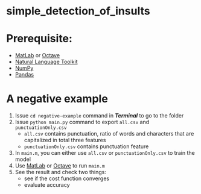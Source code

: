 # simple_detection_of_insults

# Prerequisite:
- [MatLab](https://www.mathworks.com/) or [Octave](https://www.gnu.org/software/octave/)
- [Natural Language Toolkit](http://www.nltk.org/)
- [NumPy](http://www.numpy.org/)
- [Pandas](http://pandas.pydata.org/)

# A negative example
1. Issue `cd negative-example` command in ***Terminal*** to go to the folder
2. Issue `python main.py` command to export `all.csv` and `punctuationOnly.csv`
    - `all.csv` contains punctuation, ratio of words and characters that are capitalized in total three features
    - `punctuationOnly.csv` contains punctuation feature
3. In `main.m`, you can either use `all.csv` or `punctuationOnly.csv` to train the model
4. Use [MatLab](https://www.mathworks.com/) or [Octave](https://www.gnu.org/software/octave/) to run `main.m`
5. See the result and check two things:
    - see if the cost function converges
    - evaluate accuracy
